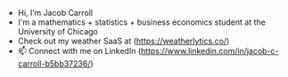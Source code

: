 - Hi, I’m Jacob Carroll
- I'm a mathematics + statistics + business economics student at the University of Chicago
- Check out my weather SaaS at (https://weatherlytics.co/)
- 📫 Connect with me on LinkedIn (https://www.linkedin.com/in/jacob-c-carroll-b5bb37236/)

<!---
JacobCCarroll/JacobCCarroll is a ✨ special ✨ repository because its `README.md` (this file) appears on your GitHub profile.
You can click the Preview link to take a look at your changes.
--->
